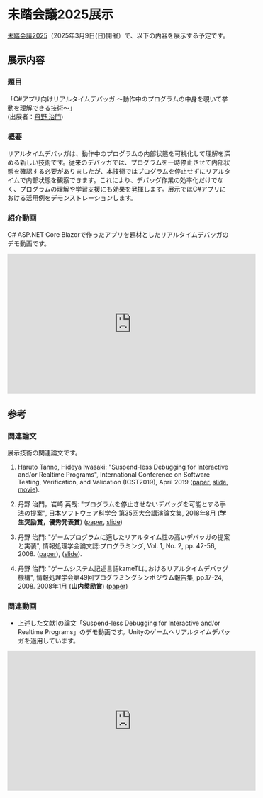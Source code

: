 # 未踏会議2025展示

[未踏会議2025](https://www.ipa.go.jp/jinzai/mitou/mitoukaigi/)（2025年3月9日(日)開催）で、以下の内容を展示する予定です。

## 展示内容

### 題目
「C#アプリ向けリアルタイムデバッガ ～動作中のプログラムの中身を覗いて挙動を理解できる技術～」\
(出展者：[丹野 治門](https://haruto8tanno.github.io/))

### 概要

リアルタイムデバッガは、動作中のプログラムの内部状態を可視化して理解を深める新しい技術です。従来のデバッガでは、プログラムを一時停止させて内部状態を確認する必要がありましたが、本技術ではプログラムを停止せずにリアルタイムで内部状態を観察できます。これにより、デバッグ作業の効率化だけでなく、プログラムの理解や学習支援にも効果を発揮します。展示ではC#アプリにおける活用例をデモンストレーションします。

### 紹介動画
C# ASP.NET Core Blazorで作ったアプリを題材としたリアルタイムデバッガのデモ動画です。
<iframe width="560" height="315" src="https://www.youtube.com/embed/CdhqOaVOqb4" frameborder="0" allow="accelerometer; autoplay; clipboard-write; encrypted-media; gyroscope; picture-in-picture" allowfullscreen></iframe>

## 参考
### 関連論文
展示技術の関連論文です。

1. Haruto Tanno, Hideya Iwasaki: "Suspend-less Debugging for Interactive and/or Realtime Programs", International Conference on Software Testing, Verification, and Validation (ICST2019), April 2019 ([paper](https://ieeexplore.ieee.org/abstract/document/8730205), [slide](https://haruto8tanno.github.io/slides/slide(icst2019).pdf), [movie](https://www.youtube.com/watch?v=iI-WG13qx8c)).

1. 丹野 治門，岩崎 英哉: "プログラムを停止させないデバッグを可能とする手法の提案", 日本ソフトウェア科学会 第35回大会講演論文集, 2018年8月 (**学生奨励賞，優秀発表賞**) ([paper](http://jssst.or.jp/files/user/taikai/2018/GENERAL/general4-1.pdf), [slide](https://haruto8tanno.github.io/slides/slide(jssst2018).pdf))
1. 丹野 治門: "ゲームプログラムに適したリアルタイム性の高いデバッガの提案と実装", 情報処理学会論文誌:プログラミング, Vol. 1, No. 2, pp. 42-56, 2008. ([paper](https://ipsj.ixsq.nii.ac.jp/ej/?action=pages_view_main&amp;active_action=repository_view_main_item_detail&amp;item_id=16436&amp;item_no=1)), ([slide](https://haruto8tanno.github.io/slides/slide(pro68).pdf)).
1. 丹野 治門: "ゲームシステム記述言語kameTLにおけるリアルタイムデバッグ機構", 情報処理学会第49回プログラミングシンポジウム報告集, pp.17-24, 2008. 2008年1月 (**山内奨励賞**) ([paper](https://ipsj.ixsq.nii.ac.jp/ej/index.php?active_action=repository_view_main_item_detail&item_id=91516&item_no=1&page_id=13&block_id=8))

### 関連動画
- 上述した文献1の論文「Suspend-less Debugging for Interactive and/or Realtime Programs」のデモ動画です。Unityのゲームへリアルタイムデバッガを適用しています。
<iframe width="560" height="315" src="https://www.youtube.com/embed/iI-WG13qx8c" frameborder="0" allow="accelerometer; autoplay; clipboard-write; encrypted-media; gyroscope; picture-in-picture" allowfullscreen></iframe>

